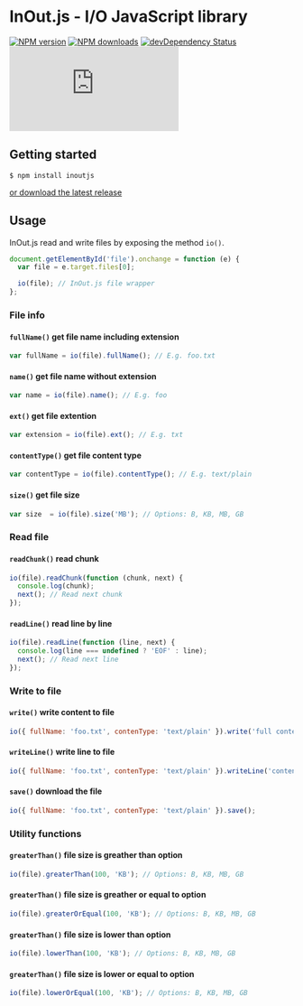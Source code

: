 # InOut.js - I/O JavaScript library

[![NPM version](https://img.shields.io/npm/v/inoutjs.svg)](https://npmjs.org/package/inoutjs)
[![NPM downloads](https://img.shields.io/npm/dm/inoutjs.svg)](https://npmjs.org/package/inoutjs)
[![devDependency Status](https://img.shields.io/david/dev/marxjmoura/inoutjs.svg)](https://david-dm.org/marxjmoura/inoutjs?type=dev)
[![JS gzip size](https://img.badgesize.io/marxjmoura/inoutjs/master/dist/inoutjs.min.js?compression=gzip&label=JS+gzip+size)](https://github.com/marxjmoura/inoutjs/blob/master/dist/inoutjs.min.js)

## Getting started

```
$ npm install inoutjs
```

[or download the latest release](https://github.com/marxjmoura/inoutjs/releases/)

## Usage

InOut.js read and write files by exposing the method `io()`.

```js
document.getElementById('file').onchange = function (e) {
  var file = e.target.files[0];

  io(file); // InOut.js file wrapper
};
```

### File info

#### `fullName()` get file name including extension

```js
var fullName = io(file).fullName(); // E.g. foo.txt
```

#### `name()` get file name without extension

```js
var name = io(file).name(); // E.g. foo
```

#### `ext()` get file extention

```js
var extension = io(file).ext(); // E.g. txt
```

#### `contentType()` get file content type

```js
var contentType = io(file).contentType(); // E.g. text/plain
```

#### `size()` get file size

```js
var size  = io(file).size('MB'); // Options: B, KB, MB, GB
```

### Read file

#### `readChunk()` read chunk

```js
io(file).readChunk(function (chunk, next) {
  console.log(chunk);
  next(); // Read next chunk
});
```

#### `readLine()` read line by line

```js
io(file).readLine(function (line, next) {
  console.log(line === undefined ? 'EOF' : line);
  next(); // Read next line
});
```

### Write to file

#### `write()` write content to file

```js
io({ fullName: 'foo.txt', contenType: 'text/plain' }).write('full content');
```

#### `writeLine()` write line to file

```js
io({ fullName: 'foo.txt', contenType: 'text/plain' }).writeLine('content');
```

#### `save()` download the file

```js
io({ fullName: 'foo.txt', contenType: 'text/plain' }).save();
```

### Utility functions

#### `greaterThan()` file size is greather than option

```js
io(file).greaterThan(100, 'KB'); // Options: B, KB, MB, GB
```

#### `greaterThan()` file size is greather or equal to option

```js
io(file).greaterOrEqual(100, 'KB'); // Options: B, KB, MB, GB
```

#### `greaterThan()` file size is lower than option

```js
io(file).lowerThan(100, 'KB'); // Options: B, KB, MB, GB
```

#### `greaterThan()` file size is lower or equal to option

```js
io(file).lowerOrEqual(100, 'KB'); // Options: B, KB, MB, GB
```
